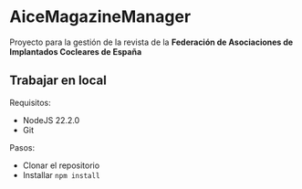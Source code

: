 # AiceMagazineManager

Proyecto para la gestión de la revista de la **Federación de Asociaciones de Implantados Cocleares de España**

## Trabajar en local

Requisitos:
-  NodeJS 22.2.0
-  Git

Pasos:
- Clonar el repositorio
- Installar ```npm install```